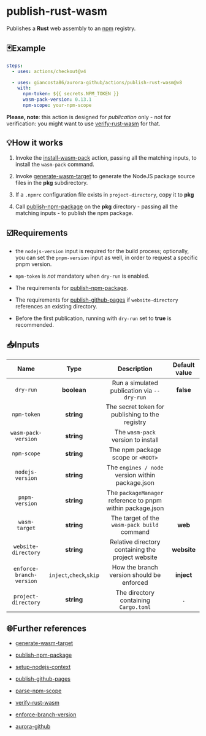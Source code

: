 # publish-rust-wasm

Publishes a **Rust** web assembly to an [npm](https://www.npmjs.com/) registry.

## 🃏Example

```yaml
steps:
  - uses: actions/checkout@v4

  - uses: giancosta86/aurora-github/actions/publish-rust-wasm@v8
    with:
      npm-token: ${{ secrets.NPM_TOKEN }}
      wasm-pack-version: 0.13.1
      npm-scope: your-npm-scope
```

**Please, note**: this action is designed for _publication_ only - not for verification: you might want to use [verify-rust-wasm](../verify-rust-wasm/README.md) for that.

## 💡How it works

1. Invoke the [install-wasm-pack](../install-wasm-pack/README.md) action, passing all the matching inputs, to install the `wasm-pack` command.

1. Invoke [generate-wasm-target](../generate-wasm-target/README.md) to generate the NodeJS package source files in the **pkg** subdirectory.

1. If a `.npmrc` configuration file exists in `project-directory`, copy it to **pkg**

1. Call [publish-npm-package](../publish-npm-package/README.md) on the **pkg** directory - passing all the matching inputs - to publish the npm package.

## ☑️Requirements

- the `nodejs-version` input is required for the build process; optionally, you can set the `pnpm-version` input as well, in order to request a specific pnpm version.

- `npm-token` is _not_ mandatory when `dry-run` is enabled.

- The requirements for [publish-npm-package](../publish-npm-package/README.md).

- The requirements for [publish-github-pages](../publish-github-pages/README.md) if `website-directory` references an existing directory.

- Before the first publication, running with `dry-run` set to **true** is recommended.

## 📥Inputs

|           Name           |          Type           |                        Description                         | Default value |
| :----------------------: | :---------------------: | :--------------------------------------------------------: | :-----------: |
|        `dry-run`         |       **boolean**       |        Run a simulated publication via `--dry-run`         |   **false**   |
|       `npm-token`        |       **string**        |      The secret token for publishing to the registry       |               |
|   `wasm-pack-version`    |       **string**        |             The `wasm-pack` version to install             |               |
|       `npm-scope`        |       **string**        |             The npm package scope or `<ROOT>`              |               |
|     `nodejs-version`     |       **string**        |      The `engines / node` version within package.json      |               |
|      `pnpm-version`      |       **string**        | The `packageManager` reference to pnpm within package.json |               |
|      `wasm-target`       |       **string**        |        The target of the `wasm-pack build` command         |    **web**    |
|   `website-directory`    |       **string**        |     Relative directory containing the project website      |  **website**  |
| `enforce-branch-version` | `inject`,`check`,`skip` |         How the branch version should be enforced          |  **inject**   |
|   `project-directory`    |       **string**        |           The directory containing `Cargo.toml`            |     **.**     |

## 🌐Further references

- [generate-wasm-target](../generate-wasm-target/README.md)

- [publish-npm-package](../publish-npm-package/README.md)

- [setup-nodejs-context](../setup-nodejs-context/README.md)

- [publish-github-pages](../publish-github-pages/README.md)

- [parse-npm-scope](../parse-npm-scope/README.md)

- [verify-rust-wasm](../verify-rust-wasm/README.md)

- [enforce-branch-version](../enforce-branch-version/README.md)

- [aurora-github](../../README.md)
